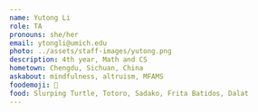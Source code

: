 ```yaml
---
name: Yutong Li
role: TA
pronouns: she/her
email: ytongli@umich.edu
photo: ../assets/staff-images/yutong.png
description: 4th year, Math and CS
hometown: Chengdu, Sichuan, China
askabout: mindfulness, altruism, MFAMS
foodemoji: 🍱
food: Slurping Turtle, Totoro, Sadako, Frita Batidos, Dalat
---
```

